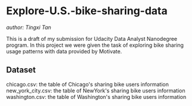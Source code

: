 # Explore-U.S.-bike-sharing-data

*author: Tingxi Tan*

This is a draft of my submission for Udacity Data Analyst Nanodegree program. In this project we were given the task of exploring bike sharing usage patterns with data provided by Motivate.

## Dataset  
chicago.csv: the table of Chicago's sharing bike users information  
new_york_city.csv: the table of NewYork's sharing bike users information 
washington.csv: the table of Washington's sharing bike users information
